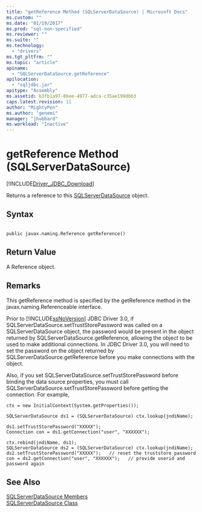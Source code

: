 ```yaml
---
title: "getReference Method (SQLServerDataSource) | Microsoft Docs"
ms.custom: ""
ms.date: "01/19/2017"
ms.prod: "sql-non-specified"
ms.reviewer: ""
ms.suite: ""
ms.technology: 
  - "drivers"
ms.tgt_pltfrm: ""
ms.topic: "article"
apiname: 
  - "SQLServerDataSource.getReference"
apilocation: 
  - "sqljdbc.jar"
apitype: "Assembly"
ms.assetid: b3fb1a97-86ee-4977-adca-c35ae199dbb3
caps.latest.revision: 11
author: "MightyPen"
ms.author: "genemi"
manager: "jhubbard"
ms.workload: "Inactive"
---
```

# getReference Method (SQLServerDataSource)
[!INCLUDE[Driver_JDBC_Download](../../../includes/driver_jdbc_download.md)]

  Returns a reference to this [SQLServerDataSource](../../../connect/jdbc/reference/sqlserverdatasource-class.md) object.  
  
## Syntax  
  
```  
  
public javax.naming.Reference getReference()  
```  
  
## Return Value  
 A Reference object.  
  
## Remarks  
 This getReference method is specified by the getReference method in the javax.naming.Referenceable interface.  
  
 Prior to [!INCLUDE[ssNoVersion](../../../includes/ssnoversion_md.md)] JDBC Driver 3.0, if SQLServerDataSource.setTrustStorePassword was called on a SQLServerDataSource object, the password would be present in the object returned by SQLServerDataSource.getReference, allowing the object to be used to make additional connections. In JDBC Driver 3.0, you will need to set the password on the object returned by SQLServerDataSource.getReference before you make connections with the object.  
  
 Also, if you set SQLServerDataSource.setTrustStorePassword before binding the data source properties, you must call SQLServerDataSource.setTrustStorePassword before getting the connection. For example,  
  
```  
ctx = new InitialContext(System.getProperties());  
  
SQLServerDataSource ds1 = (SQLServerDataSource) ctx.lookup(jndiName);  
  
ds1.setTrustStorePassword("XXXXX");  
Connection con = ds1.getConnection("user", "XXXXXX");  
  
ctx.rebind(jndiName, ds1);  
SQLServerDataSource ds2 = (SQLServerDataSource) ctx.lookup(jndiName);  
ds2.setTrustStorePassword("XXXXX");   // reset the truststore password  
con = ds2.getConnection("user", "XXXXXX");   // provide userid and password again  
```  
  
## See Also  
 [SQLServerDataSource Members](../../../connect/jdbc/reference/sqlserverdatasource-members.md)   
 [SQLServerDataSource Class](../../../connect/jdbc/reference/sqlserverdatasource-class.md)  
  
  
